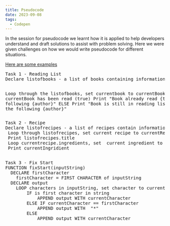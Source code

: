 ```yaml
---
title: Pseudocode
date: 2023-09-08
tags:
  - Codepen
---
```

In the session for pseudocode we learnt how it is applied to help developers understand and draft solutions to assist with problem solving. Here we were given challenges on how we would write pseudocode for different situations. 

<a href= "https://codepen.io/Steelaxel/pen/RwEzGKB">Here are some examples</a>

<div class="box">
<pre>
Task 1 - Reading List
Declare listofbooks - a list of books containing information as title(string), author(string), already read (a boolean (true/false) if already read or on reading list)

Loop through the listofbooks, set currentbook to currentBook
IF currentBook has been read (true)
 Print "Book already read {title} by the following {author}"
ELSE
 Print "Book is still in reading list {title} by the following {author}"
</pre>
</div>

<div class="box">
<pre>
Task 2 - Recipe
Declare listofrecipes - a list of recipes contain information as title(string), servings(numbers), ingredients(an array of strings), directions(string)
 Loop through listofrecipes, set current recipe to currentRecipe
 Print listofrecipes.title
 Loop currentrecipe.ingredients, set  current ingredient to currentIngredient
 Print currentIngridient
 </pre>
 </div>

<div class="box"> 
<pre>
Task 3 - Fix Start
FUNCTION fixStart(inputString)
  DECLARE firstCharacter
    firstCharacter = FIRST CHARACTER of inputString
  DECLARE output
    LOOP characters in inputString, set character to currentCharacter
        IF is first character in string
            APPEND output WITH currentCharacter
        ELSE IF currentCharacter == firstCharacter
            APPEND output WITH  "*"
        ELSE
            APPEND output WITH currentCharacter
</pre>
</div>            